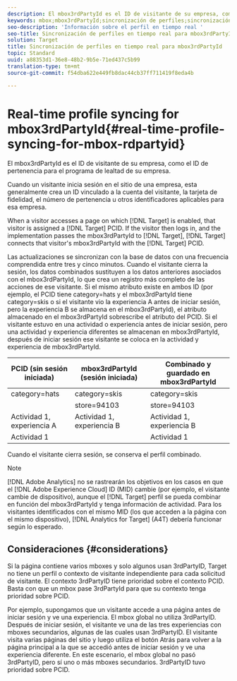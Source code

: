 ```yaml
---
description: El mbox3rdPartyId es el ID de visitante de su empresa, como el ID de pertenencia para el programa de lealtad de su empresa.
keywords: mbox;mbox3rdPartyId;sincronización de perfiles;sincronización de perfiles;PCID
seo-description: 'Información sobre el perfil en tiempo real '
seo-title: Sincronización de perfiles en tiempo real para mbox3rdPartyId en Adobe Target
solution: Target
title: Sincronización de perfiles en tiempo real para mbox3rdPartyId
topic: Standard
uuid: a88353d1-36e8-48b2-9b5e-71ed437c5b99
translation-type: tm+mt
source-git-commit: f54dba622e449fb8dac44cb37ff711419f8eda4b

---
```



# Real-time profile syncing for mbox3rdPartyId{#real-time-profile-syncing-for-mbox-rdpartyid}

El mbox3rdPartyId es el ID de visitante de su empresa, como el ID de pertenencia para el programa de lealtad de su empresa.

Cuando un visitante inicia sesión en el sitio de una empresa, esta generalmente crea un ID vinculado a la cuenta del visitante, la tarjeta de fidelidad, el número de pertenencia u otros identificadores aplicables para esa empresa.

When a visitor accesses a page on which [!DNL Target] is enabled, that visitor is assigned a [!DNL Target] PCID. If the visitor then logs in, and the implementation passes the mbox3rdPartyId to [!DNL Target], [!DNL Target] connects that visitor's mbox3rdPartyId with the [!DNL Target] PCID.

Las actualizaciones se sincronizan con la base de datos con una frecuencia comprendida entre tres y cinco minutos. Cuando el visitante cierra la sesión, los datos combinados sustituyen a los datos anteriores asociados con el mbox3rdPartyId, lo que crea un registro más completo de las acciones de ese visitante. Si el mismo atributo existe en ambos ID (por ejemplo, el PCID tiene category=hats y el mbox3rdPartyId tiene category=skis o si el visitante vio la experiencia A antes de iniciar sesión, pero la experiencia B se almacena en el mbox3rdPartyId), el atributo almacenado en el mbox3rdPartyId sobrescribe el atributo del PCID. Si el visitante estuvo en una actividad o experiencia antes de iniciar sesión, pero una actividad y experiencia diferentes se almacenan en mbox3rdPartyId, después de iniciar sesión ese visitante se coloca en la actividad y experiencia de mbox3rdPartyId.

| PCID (sin sesión iniciada) | mbox3rdPartyId (sesión iniciada) | Combinado y guardado en mbox3rdPartyId |
|---|---|---|
| category=hats | category=skis | category=skis |
|  | store=94103 | store=94103 |
| Actividad 1, experiencia A | Actividad 1, experiencia B | Actividad 1, experiencia B |
| Actividad 1 |  | Actividad 1 |

Cuando el visitante cierra sesión, se conserva el perfil combinado.

>[!NOTE]
>
>[!DNL Adobe Analytics] no se rastrearán los objetivos en los casos en que el [!DNL Adobe Experience Cloud] ID (MID) cambie (por ejemplo, el visitante cambie de dispositivo), aunque el [!DNL Target] perfil se pueda combinar en función del mbox3rdPartyId y tenga información de actividad. Para los visitantes identificados con el mismo MID (los que acceden a la página con el mismo dispositivo), [!DNL Analytics for Target] (A4T) debería funcionar según lo esperado.

## Consideraciones {#considerations}

Si la página contiene varios mboxes y solo algunos usan 3rdPartyID, Target no tiene un perfil o contexto de visitante independiente para cada solicitud de visitante. El contexto 3rdPartyID tiene prioridad sobre el contexto PCID. Basta con que un mbox pase 3rdPartyId para que su contexto tenga prioridad sobre PCID.

Por ejemplo, supongamos que un visitante accede a una página antes de iniciar sesión y ve una experiencia. El mbox global no utiliza 3rdPartyID. Después de iniciar sesión, el visitante ve una de las tres experiencias con mboxes secundarios, algunas de las cuales usan 3rdPartyID. El visitante visita varias páginas del sitio y luego utiliza el botón Atrás para volver a la página principal a la que se accedió antes de iniciar sesión y ve una experiencia diferente. En este escenario, el mbox global no pasó 3rdPartyID, pero sí uno o más mboxes secundarios. 3rdPartyID tuvo prioridad sobre PCID.
